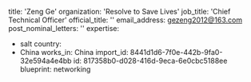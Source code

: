 title: 'Zeng Ge'
organization: 'Resolve to Save Lives'
job_title: 'Chief Technical Officer'
official_title: ''
email_address: gezeng2012@163.com
post_nominal_letters: ''
expertise:
  - salt
country:
  - China
works_in: China
import_id: 8441d1d6-7f0e-442b-9fa0-32e594a4e4bb
id: 817358b0-d028-416d-9eca-6e0cbc5188ee
blueprint: networking
